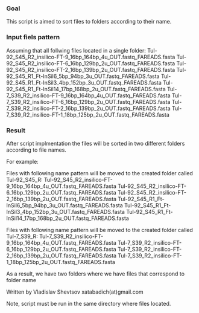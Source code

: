 
### Goal ###
This script is aimed to sort files to folders according to their name.

### Input fiels pattern ###
Assuming that all follwing files located in a single folder:
Tul-92_S45_R2_insilico-FT-9_16bp_164bp_4u_OUT.fastq_FAREADS.fasta
Tul-92_S45_R2_insilico-FT-6_16bp_129bp_2u_OUT.fastq_FAREADS.fasta 
Tul-92_S45_R2_insilico-FT-2_16bp_139bp_2u_OUT.fastq_FAREADS.fasta
Tul-92_S45_R1_Ft-InSil6_5bp_94bp_3u_OUT.fastq_FAREADS.fasta
Tul-92_S45_R1_Ft-InSil3_4bp_152bp_3u_OUT.fastq_FAREADS.fasta
Tul-92_S45_R1_Ft-InSil14_17bp_168bp_2u_OUT.fastq_FAREADS.fasta
Tul-7_S39_R2_insilico-FT-9_16bp_164bp_4u_OUT.fastq_FAREADS.fasta
Tul-7_S39_R2_insilico-FT-6_16bp_129bp_2u_OUT.fastq_FAREADS.fasta
Tul-7_S39_R2_insilico-FT-2_16bp_139bp_2u_OUT.fastq_FAREADS.fasta
Tul-7_S39_R2_insilico-FT-1_18bp_125bp_2u_OUT.fastq_FAREADS.fasta

### Result ###
After script implmentation the files will be sorted in two different folders according to file names.

For example:

Files with following name pattern will be moved to the created folder called Tul-92_S45_R:
Tul-92_S45_R2_insilico-FT-9_16bp_164bp_4u_OUT.fastq_FAREADS.fasta
Tul-92_S45_R2_insilico-FT-6_16bp_129bp_2u_OUT.fastq_FAREADS.fasta 
Tul-92_S45_R2_insilico-FT-2_16bp_139bp_2u_OUT.fastq_FAREADS.fasta
Tul-92_S45_R1_Ft-InSil6_5bp_94bp_3u_OUT.fastq_FAREADS.fasta
Tul-92_S45_R1_Ft-InSil3_4bp_152bp_3u_OUT.fastq_FAREADS.fasta
Tul-92_S45_R1_Ft-InSil14_17bp_168bp_2u_OUT.fastq_FAREADS.fasta

Files with following name pattern will be moved to the created folder called Tul-7_S39_R:
Tul-7_S39_R2_insilico-FT-9_16bp_164bp_4u_OUT.fastq_FAREADS.fasta
Tul-7_S39_R2_insilico-FT-6_16bp_129bp_2u_OUT.fastq_FAREADS.fasta
Tul-7_S39_R2_insilico-FT-2_16bp_139bp_2u_OUT.fastq_FAREADS.fasta
Tul-7_S39_R2_insilico-FT-1_18bp_125bp_2u_OUT.fastq_FAREADS.fasta

As a result, we have two folders where we have files that correspond to folder name  

Written by Vladislav Shevtsov xatabadich(at)gmail.com

Note, script must be run in the same directory where files located.

